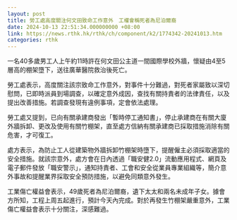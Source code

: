 ```yaml
---
layout: post
title: 勞工處高度關注何文田致命工作意外　工權會稱死者為尼泊爾裔
date: 2024-10-13 22:51:34.000000000 +08:00
link: https://news.rthk.hk/rthk/ch/component/k2/1774342-20241013.htm
categories: rthk
---
```


一名40多歲男工人上午約11時許在何文田公主道一間國際學校外牆，懷疑由4至5層高的棚架墮下，送往廣華醫院救治後死亡。

勞工處表示，高度關注該宗致命工作意外，對事件十分難過，對死者家屬致以深切慰問，已即時派員到場調查，以確定意外成因，查找有關持責者的法律責任，以及提出改善措施。若調查發現有違例事項，定會依法處理。

勞工處又提到，已向有關承建商發出「暫時停工通知書」，停止承建商在有關大廈外牆拆卸、更改及使用有關竹棚架，直至處方信納有關承建商已採取措施消除有關危害，才可復工。

處方表示，為防止工人從建築物外牆拆卸竹棚架時墮下，提醒僱主必須採取適當的安全措施。就該宗意外，處方會在日內透過「職安健2.0」流動應用程式、網頁及電子郵件發放「職安警示」，通知持責者、工會和安全從業員專業組織等，簡介意外事故和提醒業界採取安全預防措施，以避免同類意外發生。

工業傷亡權益會表示，49歲死者為尼泊爾裔，遺下太太和兩名未成年子女。據會方所知，工程上周五起進行，預計今天內完成。對於再發生竹棚架嚴重意外，工業傷亡權益會表示十分關注，深感難過。
